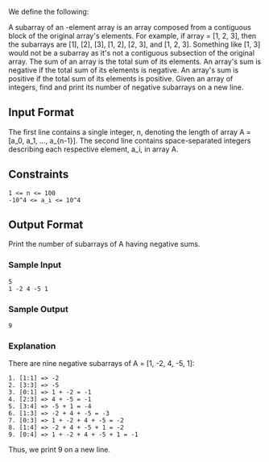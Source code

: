 We define the following:

A subarray of an -element array is an array composed from a contiguous block of the original array's elements. For example, if array = [1, 2, 3], then the subarrays are [1], [2], [3], [1, 2], [2, 3], and [1, 2, 3]. Something like [1, 3] would not be a subarray as it's not a contiguous subsection of the original array.
The sum of an array is the total sum of its elements.
An array's sum is negative if the total sum of its elements is negative.
An array's sum is positive if the total sum of its elements is positive.
Given an array of  integers, find and print its number of negative subarrays on a new line.

## Input Format

The first line contains a single integer, n, denoting the length of array A = [a_0, a_1, ..., a_{n-1}].
The second line contains  space-separated integers describing each respective element, a_i, in array A.

## Constraints
```
1 <= n <= 100
-10^4 <= a_i <= 10^4
```
## Output Format

Print the number of subarrays of A having negative sums.

### Sample Input
```
5
1 -2 4 -5 1
```
### Sample Output
```
9
```
### Explanation

There are nine negative subarrays of A = [1, -2, 4, -5, 1]:
```
1. [1:1] => -2
2. [3:3] => -5
3. [0:1] => 1 + -2 = -1
4. [2:3] => 4 + -5 = -1
5. [3:4] => -5 + 1 = -4
6. [1:3] => -2 + 4 + -5 = -3
7. [0:3] => 1 + -2 + 4 + -5 = -2
8. [1:4] => -2 + 4 + -5 + 1 = -2
9. [0:4] => 1 + -2 + 4 + -5 + 1 = -1 
```

Thus, we print 9 on a new line.